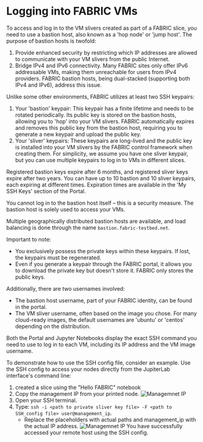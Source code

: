 # Logging into FABRIC VMs

To access and log in to the VM slivers created as part of a FABRIC slice, you need to use a bastion host, also known as a 'hop node' or 'jump host'. The purpose of bastion hosts is twofold:

1. Provide enhanced security by restricting which IP addresses are allowed to communicate with your VM slivers from the public Internet.
2. Bridge IPv4 and IPv6 connectivity. Many FABRIC sites only offer IPv6 addressable VMs, making them unreachable for users from IPv4 providers. FABRIC bastion hosts, being dual-stacked (supporting both IPv4 and IPv6), address this issue.

Unlike some other environments, FABRIC utilizes at least two SSH keypairs:

1. Your 'bastion' keypair: This keypair has a finite lifetime and needs to be rotated periodically. Its public key is stored on the bastion hosts, allowing you to 'hop' into your VM slivers. FABRIC automatically expires and removes this public key from the bastion host, requiring you to generate a new keypair and upload the public key.
2. Your 'sliver' keypairs: These keypairs are long-lived and the public key is installed into your VM slivers by the FABRIC control framework when creating them. For simplicity, we assume you have one sliver keypair, but you can use multiple keypairs to log in to VMs in different slices.

Registered bastion keys expire after 6 months, and registered sliver keys expire after two years. You can have up to 10 bastion and 10 sliver keypairs, each expiring at different times. Expiration times are available in the 'My SSH Keys' section of the Portal.

You cannot log in to the bastion host itself – this is a security measure. The bastion host is solely used to access your VMs.

Multiple geographically distributed bastion hosts are available, and load balancing is done through the name `bastion.fabric-testbed.net`.

Important to note:
- You exclusively possess the private keys within these keypairs. If lost, the keypairs must be regenerated.
- Even if you generate a keypair through the FABRIC portal, it allows you to download the private key but doesn't store it. FABRIC only stores the public keys.

Additionally, there are two usernames involved:
- The bastion host username, part of your FABRIC identity, can be found in the portal.
- The VM sliver username, often based on the image you chose. For many cloud-ready images, the default usernames are 'ubuntu' or 'centos' depending on the distribution.

Both the Portal and Jupyter Notebooks display the exact SSH command you need to use to log in to each VM, including its IP address and the VM image username.

To demonstrate how to use the SSH config file, consider an example. Use the SSH config to access your nodes directly from the JupiterLab interface's command line:

1. created a slice using the "Hello FABRIC" notebook 
2. Copy the management IP from your printed node.
  ![Managemnet IP](https://drive.google.com/uc?id=1wY38C8yTpwslUxXdwJfeRMsK0btUaMLl)
3. Open your SSH terminal.
4. Type: `ssh -i <path to private sliver key file> -F <path to SSH_config file> user@management_ip`.
   - Replace the placeholders <private sliver key file> with actual paths and management_ip with the actual IP address.
 ![Managemnet IP](https://file.io/FHLVSXRLdgCz)
You have successfully accessed your remote host using the SSH config.
